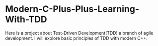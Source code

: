 # Modern-C-Plus-Plus-Learning-With-TDD
Here is a project about Test-Driven Development(TDD) a branch of agile development. I will explore basic principles of TDD with modern C++. 
 
